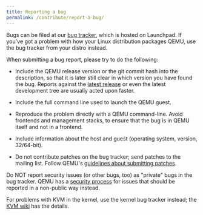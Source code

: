 ```yaml
---
title: Reporting a bug
permalink: /contribute/report-a-bug/
---
```


Bugs can be filed at our [bug tracker](https://bugs.launchpad.net/qemu/), which is hosted on Launchpad. If you've got a problem with how your Linux distribution packages QEMU, use the bug tracker from your distro instead.

When submitting a bug report, please try to do the following:

* Include the QEMU release version or the git commit hash into the description, so that it is later still clear in which version you have found the bug.  Reports against the [latest release](/download/#source) or even the latest development tree are usually acted upon faster.

* Include the full command line used to launch the QEMU guest.

* Reproduce the problem directly with a QEMU command-line.  Avoid frontends and management stacks, to ensure that the bug is in QEMU itself and not in a frontend.

* Include information about the host and guest (operating system, version, 32/64-bit).

* Do not contribute patches on the bug tracker; send patches to the mailing list. Follow QEMU's [guidelines about submitting patches](http://wiki.qemu.org/Contribute/SubmitAPatch).

Do NOT report security issues (or other bugs, too) as
"private" bugs in the bug tracker.  QEMU has a [security
process](http://wiki.qemu.org/SecurityProcess) for issues that should
be reported in a non-public way instead.

For problems with KVM in the kernel, use the kernel bug tracker instead;
the [KVM wiki](http://www.linux-kvm.org/page/Bugs) has the details.
